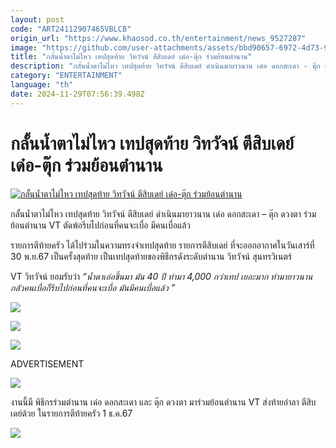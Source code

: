 ```yaml
---
layout: post
code: "ART24112907465VBLCB"
origin_url: "https://www.khaosod.co.th/entertainment/news_9527287"
image: "https://github.com/user-attachments/assets/bbd90657-6972-4d73-9771-ecdbf263f6b4"
title: "กลั้นน้ำตาไม่ไหว เทปสุดท้าย วิทวัจน์ ตีสิบเดย์ เด๋อ-ตุ๊ก ร่วมย้อนตำนาน"
description: "กลั้นน้ำตาไม่ไหว เทปสุดท้าย วิทวัจน์ ตีสิบเดย์ ดำเนินมายาวนาน เด๋อ ดอกสะเดา - ตุ๊ก ดวงตา ร่วมย้อนตำนาน VT ตัดพ้อรีบไปก่อนที่คนจะเบื่อ มีคนเบื่อแล้ว"
category: "ENTERTAINMENT"
language: "th"
date: 2024-11-29T07:56:39.498Z
---
```


# กลั้นน้ำตาไม่ไหว เทปสุดท้าย วิทวัจน์ ตีสิบเดย์ เด๋อ-ตุ๊ก ร่วมย้อนตำนาน

[![กลั้นน้ำตาไม่ไหว เทปสุดท้าย วิทวัจน์ ตีสิบเดย์ เด๋อ-ตุ๊ก ร่วมย้อนตำนาน](https://www.khaosod.co.th/wpapp/uploads/2024/11/vtteetaikrua2911679998.jpg "กลั้นน้ำตาไม่ไหว เทปสุดท้าย วิทวัจน์ ตีสิบเดย์ เด๋อ-ตุ๊ก ร่วมย้อนตำนาน")](https://www.khaosod.co.th/wpapp/uploads/2024/11/vtteetaikrua2911679998.jpg)

กลั้นน้ำตาไม่ไหว เทปสุดท้าย วิทวัจน์ ตีสิบเดย์ ดำเนินมายาวนาน เด๋อ ดอกสะเดา – ตุ๊ก ดวงตา ร่วมย้อนตำนาน VT ตัดพ้อรีบไปก่อนที่คนจะเบื่อ มีคนเบื่อแล้ว

รายการตีท้ายครัว ได้ไปร่วมในความทรงจำเทปสุดท้าย รายการตีสิบเดย์ ที่จะออกอากาศในวันเสาร์ที่ 30 พ.ย.67 เป็นครั้งสุดท้าย เป็นเทปสุดท้ายของพิธีกรดังระดับตำนาน วิทวัจน์ สุนทรวิเนตร์

VT วิทวัจน์ ยอมรับว่า _“น้ำตาเอ่อขึ้นมา มัน 40 ปี ทำมา 4,000 กว่าเทป เยอะมาก ทำมายาวนาน กลัวคนเบื่อก็รีบไปก่อนที่คนจะเบื่อ มันมีคนเบื่อแล้ว ”_

[![](https://www.khaosod.co.th/wpapp/uploads/2024/11/vtteetaikrua2911671.jpg)](https://www.khaosod.co.th/wpapp/uploads/2024/11/vtteetaikrua2911671.jpg)

[![](https://www.khaosod.co.th/wpapp/uploads/2024/11/vtteetaikrua2911672.jpg)](https://www.khaosod.co.th/wpapp/uploads/2024/11/vtteetaikrua2911672.jpg)

[![](https://www.khaosod.co.th/wpapp/uploads/2024/11/vtteetaikrua2911673.jpg)](https://www.khaosod.co.th/wpapp/uploads/2024/11/vtteetaikrua2911673.jpg)

ADVERTISEMENT

[![](https://www.khaosod.co.th/wpapp/uploads/2024/11/vtteetaikrua2911675.jpg)](https://www.khaosod.co.th/wpapp/uploads/2024/11/vtteetaikrua2911675.jpg)

งานนี้มี พิธีกรร่วมตำนาน เด๋อ ดอกสะเดา และ ตุ๊ก ดวงตา มาร่วมย้อนตำนาน VT ส่งท้ายอำลา ตีสิบเดย์ด้วย ในรายการตีท้ายครัว 1 ธ.ค.67

[![](https://www.khaosod.co.th/wpapp/uploads/2024/11/vtteetaikrua2911674.jpg)](https://www.khaosod.co.th/wpapp/uploads/2024/11/vtteetaikrua2911674.jpg)



